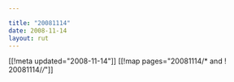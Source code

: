 ```yaml
---

title: "20081114"
date: 2008-11-14
layout: rut
---
```


[[!meta updated="2008-11-14"]]
[[!map pages="20081114/* and ! 20081114/*/*"]]

